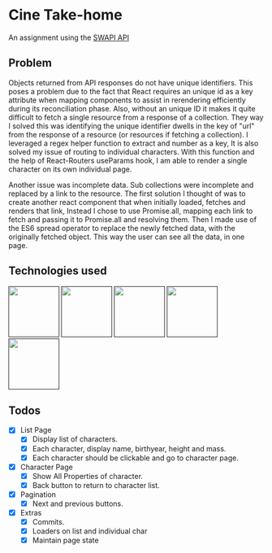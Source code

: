 # Cine Take-home
An assignment using the [SWAPI API](https://swapi.dev)

## Problem

Objects returned from API responses do not have unique identifiers. This poses a problem due to the fact that React requires an unique id as a key attribute when mapping components to assist in rerendering efficiently during its reconciliation phase. Also, without an unique ID it makes it quite difficult to fetch a single resource from a response of a collection. They way I solved this was identifying the unique identifier dwells in the key of "url" from the response of a resource (or resources if fetching a collection). I leveraged a regex helper function to extract and number as a key, It is also solved my issue of routing to individual characters. With this function and the help of React-Routers useParams hook, I am able to render a single character on its own individual page.

Another issue was incomplete data. Sub collections were incomplete and replaced by a link to the resource. The first solution I thought of was to create another react component that when initially loaded, fetches and renders that link, Instead I chose to use Promise.all, mapping each link to fetch and passing it to Promise.all and resolving them. Then I made use of the ES6 spread operator to replace the newly fetched data, with the originally fetched object. This way the user can see all the data, in one page.


## Technologies used

[<img src='https://img.icons8.com/color/344/javascript.png' height='100'>]() [<img src='https://cdn.iconscout.com/icon/free/png-256/react-3-1175109.png' height='100'>]() [<img src='https://d2eip9sf3oo6c2.cloudfront.net/tags/images/000/000/386/square_256/redux.png' height='100'>]() [<img src='https://cdn-media-1.freecodecamp.org/images/1*TKvlTeNqtkp1s-eVB5Hrvg@2x.png' height='100'>]() [<img src='https://refactoringui.nyc3.cdn.digitaloceanspaces.com/tailwind-logo.svg' height='100'>]() 

## Todos

- [x] List Page
  - [x] Display list of characters.
  - [x] Each character, display name, birthyear, height and mass.
  - [x] Each character should be clickable and go to character page.
- [x] Character Page
  - [x] Show All Properties of character.
  - [x] Back button to return to character list.
- [x] Pagination
  - [x] Next and previous buttons.
- [x] Extras
  - [x] Commits.
  - [x] Loaders on list and individual char
  - [x] Maintain page state
